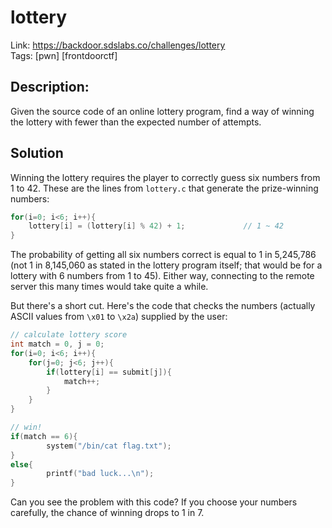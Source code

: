 lottery
=======

Link: https://backdoor.sdslabs.co/challenges/lottery \
Tags: [pwn] [frontdoorctf]

Description:
------------

Given the source code of an online lottery program, find a way of winning the lottery with fewer than the expected number of attempts.

Solution
--------

Winning the lottery requires the player to correctly guess six numbers from 1 to 42. These are the lines from `lottery.c` that generate the prize-winning numbers:

```C
for(i=0; i<6; i++){
    lottery[i] = (lottery[i] % 42) + 1;             // 1 ~ 42
}
```

The probability of getting all six numbers correct is equal to 1 in 5,245,786 (not 1 in 8,145,060 as stated in the lottery program itself; that would be for a lottery with 6 numbers from 1 to 45). Either way, connecting to the remote server this many times would take quite a while.

But there's a short cut. Here's the code that checks the numbers (actually ASCII values from `\x01` to `\x2a`) supplied by the user:

```C
// calculate lottery score
int match = 0, j = 0;
for(i=0; i<6; i++){
    for(j=0; j<6; j++){
        if(lottery[i] == submit[j]){
            match++;
        }
    }
}

// win!
if(match == 6){
        system("/bin/cat flag.txt");
}
else{
        printf("bad luck...\n");
}
```

Can you see the problem with this code? If you choose your numbers carefully, the chance of winning drops to 1 in 7.
